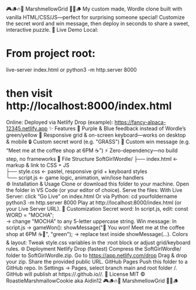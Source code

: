 🎮🪵🔥🍡 MarshmellowGrid 🍡🔥🪵
My custom made, Wordle clone built with vanilla HTML/CSS/JS—perfect for surprising someone special! Customize the secret word and win message, then deploy in seconds to share a sweet, interactive puzzle.
🚀 Live Demo
Local:
# From project root:
live-server index.html
or
python3 -m http.server 8000
# then visit http://localhost:8000/index.html
Online:
Deployed via Netlify Drop (example):
https://fancy-alpaca-12345.netlify.app
✨ Features
💜 Purple & Blue feedback instead of Wordle’s green/yellow
📱 Responsive grid & on-screen keyboard—works on desktop & mobile
🔒 Custom secret word (e.g. "GRASS")
💌 Custom win message (e.g. “Meet me at the coffee shop at 6PM ☕”)
⚡ Zero-dependency—no build step, no frameworks
📁 File Structure
SoftGirlWordle/
├── index.html    ← markup & link to CSS + JS  
├── style.css     ← pastel, responsive grid + keyboard styles  
└── script.js     ← game logic, animation, win/lose handlers  
⚙️ Installation & Usage
Clone or download this folder to your machine.
Open the folder in VS Code (or your editor of choice).
Serve the files:
With Live Server: click “Go Live” on index.html
Or via Python:
cd yourfoldername
python3 -m http.server 8000
Play at http://localhost:8000/index.html (or your Live Server URL).
🎨 Customization
Secret word:
In script.js, edit:
const WORD = "MOCHA";  
→ change "MOCHA" to any 5-letter uppercase string.
Win message:
In script.js → gameWon():
showMessage("🎉 You won! Meet me at the coffee shop at 6PM ☕💜", "green");
→ replace text inside showMessage(...).
Colors & layout:
Tweak style.css variables in the :root block or adjust grid/keyboard rules.
🌐 Deployment
Netlify Drop (fastest)
Compress the SoftGirlWordle/ folder to SoftGirlWordle.zip.
Go to https://app.netlify.com/drop
Drag & drop your zip.
Share the provided public URL.
GitHub Pages
Push this folder to a GitHub repo.
In Settings → Pages, select branch main and root folder /.
GitHub will publish at
https://<your-username>.github.io/<repo-name>/.
📜 License
MIT © RoastieMarshmallowCookie aka Aidin12
🎮🪵🔥🍡 MarshmellowGrid 🍡🔥🪵
